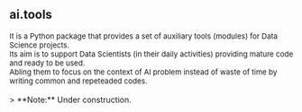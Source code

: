 ## ai.tools

<font size="2"> 
It is a Python package that provides a set of auxiliary tools (modules) for Data Science projects.<br>
Its aim is to support Data Scientists (in their daily activities) providing mature code and ready to be used.<br>
Abling them to focus on the context of AI problem instead of waste of time by writing common and repeteaded codes.<br>
</font>
<br>
> **Note:** Under construction.
